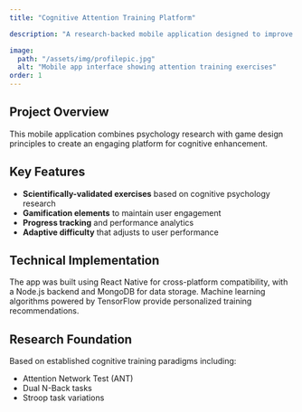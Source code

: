 ```yaml
---
title: "Cognitive Attention Training Platform"

description: "A research-backed mobile application designed to improve cognitive attention and focus through scientifically-validated training exercises."

image:
  path: "/assets/img/profilepic.jpg"
  alt: "Mobile app interface showing attention training exercises"
order: 1
---
```


## Project Overview

This mobile application combines psychology research with game design principles to create an engaging platform for cognitive enhancement.

## Key Features

- **Scientifically-validated exercises** based on cognitive psychology research
- **Gamification elements** to maintain user engagement
- **Progress tracking** and performance analytics
- **Adaptive difficulty** that adjusts to user performance

## Technical Implementation

The app was built using React Native for cross-platform compatibility, with a Node.js backend and MongoDB for data storage. Machine learning algorithms powered by TensorFlow provide personalized training recommendations.

## Research Foundation

Based on established cognitive training paradigms including:
- Attention Network Test (ANT)
- Dual N-Back tasks
- Stroop task variations
